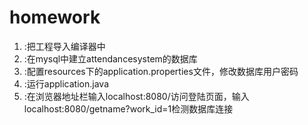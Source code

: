 # homework
1. :把工程导入编译器中
2. :在mysql中建立attendancesystem的数据库
3. :配置resources下的application.properties文件，修改数据库用户密码
4. :运行application.java
5. :在浏览器地址栏输入localhost:8080/访问登陆页面，输入localhost:8080/getname?work_id=1检测数据库连接
